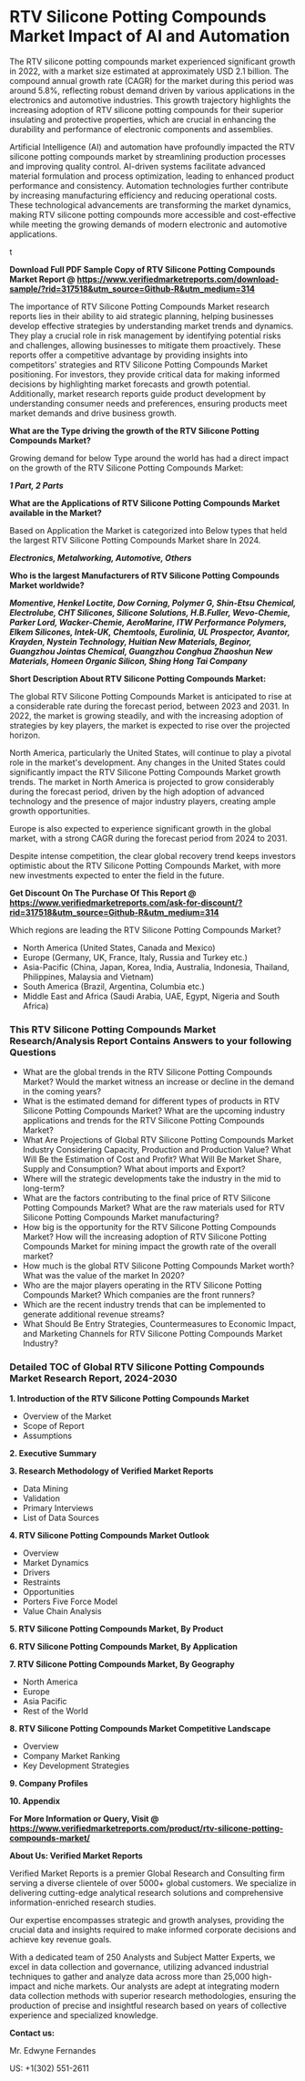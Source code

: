 <meta name="title" content="Global RTV Silicone Potting Compounds Market Impact of AI and Automation"><meta name="description" content="The RTV silicone potting compounds market experienced significant growth in 2022, with a market size estimated at approximately USD 2.1 billion. The compound annual gr"><meta name="title" content="RTV Silicone Potting Compounds Market Size, Share, Scope, Trends, Growth, Opportunities, Analysis, Forecast"><h1>RTV Silicone Potting Compounds Market Impact of AI and Automation</h1><p>The RTV silicone potting compounds market experienced significant growth in 2022, with a market size estimated at approximately USD 2.1 billion. The compound annual growth rate (CAGR) for the market during this period was around 5.8%, reflecting robust demand driven by various applications in the electronics and automotive industries. This growth trajectory highlights the increasing adoption of RTV silicone potting compounds for their superior insulating and protective properties, which are crucial in enhancing the durability and performance of electronic components and assemblies.</p><p>Artificial Intelligence (AI) and automation have profoundly impacted the RTV silicone potting compounds market by streamlining production processes and improving quality control. AI-driven systems facilitate advanced material formulation and process optimization, leading to enhanced product performance and consistency. Automation technologies further contribute by increasing manufacturing efficiency and reducing operational costs. These technological advancements are transforming the market dynamics, making RTV silicone potting compounds more accessible and cost-effective while meeting the growing demands of modern electronic and automotive applications.</p>t</p><p id="" class=""><strong>Download Full PDF Sample Copy of RTV Silicone Potting Compounds Market Report @ <a href="https://www.verifiedmarketreports.com/download-sample/?rid=317518&utm_source=Github-R&utm_medium=314" target="_blank">https://www.verifiedmarketreports.com/download-sample/?rid=317518&utm_source=Github-R&utm_medium=314</a></strong></p><p>The importance of&nbsp;RTV Silicone Potting Compounds Market research reports lies in their ability to aid strategic planning, helping businesses develop effective strategies by understanding market trends and dynamics. They play a crucial role in risk management by identifying potential risks and challenges, allowing businesses to mitigate them proactively. These reports offer a competitive advantage by providing insights into competitors' strategies and RTV Silicone Potting Compounds Market positioning. For investors, they provide critical data for making informed decisions by highlighting market forecasts and growth potential. Additionally, market research reports guide product development by understanding consumer needs and preferences, ensuring products meet market demands and drive business growth.</p><p><strong>What are the&nbsp;Type driving the growth of the RTV Silicone Potting Compounds Market?</strong></p><p id="" class="">Growing demand for below Type around the world has had a direct impact on the growth of the RTV Silicone Potting Compounds Market:</p><em><strong>1 Part, 2 Parts</strong></em></p><strong>What are the&nbsp;Applications&nbsp;of RTV Silicone Potting Compounds Market available in the Market?</strong></p><p id="" class="">Based on Application the Market is categorized into Below types that held the largest RTV Silicone Potting Compounds Market share In 2024.</p><em><strong>Electronics, Metalworking, Automotive, Others</strong></em></p><strong>Who is the largest Manufacturers of RTV Silicone Potting Compounds Market worldwide?</strong></p><p><em><strong>Momentive, Henkel Loctite, Dow Corning, Polymer G, Shin-Etsu Chemical, Electrolube, CHT Silicones, Silicone Solutions, H.B.Fuller, Wevo-Chemie, Parker Lord, Wacker-Chemie, AeroMarine, ITW Performance Polymers, Elkem Silicones, Intek-UK, Chemtools, Eurolinia, UL Prospector, Avantor, Krayden, Nystein Technology, Huitian New Materials, Beginor, Guangzhou Jointas Chemical, Guangzhou Conghua Zhaoshun New Materials, Homeen Organic Silicon, Shing Hong Tai Company</strong></em></p><p id="" class=""><strong>Short Description About RTV Silicone Potting Compounds Market:</strong></p><p>The global RTV Silicone Potting Compounds Market is anticipated to rise at a considerable rate during the forecast period, between 2023 and 2031. In 2022, the market is growing steadily, and with the increasing adoption of strategies by key players, the market is expected to rise over the projected horizon.</p><p>North America, particularly the United States, will continue to play a pivotal role in the market's development. Any changes in the United States could significantly impact the RTV Silicone Potting Compounds Market growth trends. The market in North America is projected to grow considerably during the forecast period, driven by the high adoption of advanced technology and the presence of major industry players, creating ample growth opportunities.</p><p>Europe is also expected to experience significant growth in the global market, with a strong CAGR during the forecast period from 2024 to 2031.</p><p>Despite intense competition, the clear global recovery trend keeps investors optimistic about the RTV Silicone Potting Compounds Market, with more new investments expected to enter the field in the future.</p><p id="" class=""><strong>Get Discount On The Purchase Of This Report @ <a href="https://www.verifiedmarketreports.com/ask-for-discount/?rid=317518&utm_source=Github-R&utm_medium=314" target="_blank">https://www.verifiedmarketreports.com/ask-for-discount/?rid=317518&utm_source=Github-R&utm_medium=314</a></strong></p>Which regions are leading the RTV Silicone Potting Compounds Market?</p><ul><li>North America (United States, Canada and Mexico)</li><li>Europe (Germany, UK, France, Italy, Russia and Turkey etc.)</li><li>Asia-Pacific (China, Japan, Korea, India, Australia, Indonesia, Thailand, Philippines, Malaysia and Vietnam)</li><li>South America (Brazil, Argentina, Columbia etc.)</li><li>Middle East and Africa (Saudi Arabia, UAE, Egypt, Nigeria and South Africa)</li></ul><h3 id="" class="">This RTV Silicone Potting Compounds Market Research/Analysis Report Contains Answers to your following Questions</h3><ul><li>What are the global trends in the RTV Silicone Potting Compounds Market? Would the market witness an increase or decline in the demand in the coming years?</li><li>What is the estimated demand for different types of products in RTV Silicone Potting Compounds Market? What are the upcoming industry applications and trends for the RTV Silicone Potting Compounds Market?</li><li>What Are Projections of Global RTV Silicone Potting Compounds Market Industry Considering Capacity, Production and Production Value? What Will Be the Estimation of Cost and Profit? What Will Be Market Share, Supply and Consumption? What about imports and Export?</li><li>Where will the strategic developments take the industry in the mid to long-term?</li><li>What are the factors contributing to the final price of RTV Silicone Potting Compounds Market? What are the raw materials used for RTV Silicone Potting Compounds Market manufacturing?</li><li>How big is the opportunity for the RTV Silicone Potting Compounds Market? How will the increasing adoption of RTV Silicone Potting Compounds Market for mining impact the growth rate of the overall market?</li><li>How much is the global RTV Silicone Potting Compounds Market worth? What was the value of the market In 2020?</li><li>Who are the major players operating in the RTV Silicone Potting Compounds Market? Which companies are the front runners?</li><li>Which are the recent industry trends that can be implemented to generate additional revenue streams?</li><li>What Should Be Entry Strategies, Countermeasures to Economic Impact, and Marketing Channels for RTV Silicone Potting Compounds Market Industry?</li></ul><h3 id="" class="">Detailed TOC of Global RTV Silicone Potting Compounds Market Research Report, 2024-2030</h3><p id="" class=""><strong>1. Introduction of the RTV Silicone Potting Compounds Market</strong></p><ul><li>Overview of the Market</li><li>Scope of Report</li><li>Assumptions</li></ul><p id="" class=""><strong>2. Executive Summary</strong></p><p id="" class=""><strong>3. Research Methodology of Verified Market Reports</strong></p><ul><li>Data Mining</li><li>Validation</li><li>Primary Interviews</li><li>List of Data Sources</li></ul><p id="" class=""><strong>4. RTV Silicone Potting Compounds Market Outlook</strong></p><ul><li>Overview</li><li>Market Dynamics</li><li>Drivers</li><li>Restraints</li><li>Opportunities</li><li>Porters Five Force Model</li><li>Value Chain Analysis</li></ul><p id="" class=""><strong>5. RTV Silicone Potting Compounds Market, By Product</strong></p><p id="" class=""><strong>6. RTV Silicone Potting Compounds Market, By Application</strong></p><p id="" class=""><strong>7. RTV Silicone Potting Compounds Market, By Geography</strong></p><ul><li>North America</li><li>Europe</li><li>Asia Pacific</li><li>Rest of the World</li></ul><p id="" class=""><strong>8. RTV Silicone Potting Compounds Market Competitive Landscape</strong></p><ul><li>Overview</li><li>Company Market Ranking</li><li>Key Development Strategies</li></ul><p id="" class=""><strong>9. Company Profiles</strong></p><p id="" class=""><strong>10. Appendix</strong></p><p id="" class=""><strong>For More Information or Query, Visit @ <a href="https://www.verifiedmarketreports.com/product/rtv-silicone-potting-compounds-market/" target="_blank">https://www.verifiedmarketreports.com/product/rtv-silicone-potting-compounds-market/</a></strong></p><p id="" class=""><strong>About Us: Verified Market Reports</strong></p><p id="" class="">Verified Market Reports is a premier Global Research and Consulting firm serving a diverse clientele of over 5000+ global customers. We specialize in delivering cutting-edge analytical research solutions and comprehensive information-enriched research studies.</p><p id="" class="">Our expertise encompasses strategic and growth analyses, providing the crucial data and insights required to make informed corporate decisions and achieve key revenue goals.</p><p id="" class="">With a dedicated team of 250 Analysts and Subject Matter Experts, we excel in data collection and governance, utilizing advanced industrial techniques to gather and analyze data across more than 25,000 high-impact and niche markets. Our analysts are adept at integrating modern data collection methods with superior research methodologies, ensuring the production of precise and insightful research based on years of collective experience and specialized knowledge.</p><p id="" class=""><strong>Contact us:</strong></p><p id="" class="">Mr. Edwyne Fernandes</p><p id="" class="">US: +1(302) 551-2611</p>